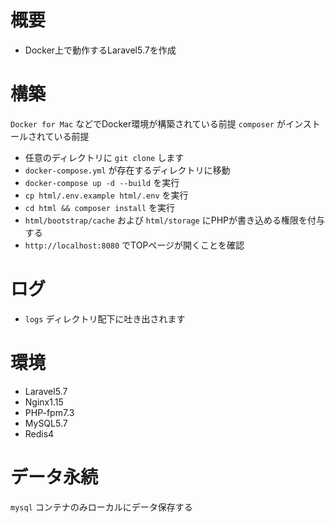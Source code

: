 # 概要

- Docker上で動作するLaravel5.7を作成

# 構築

`Docker for Mac` などでDocker環境が構築されている前提
`composer` がインストールされている前提
 
- 任意のディレクトリに `git clone` します
- `docker-compose.yml` が存在するディレクトリに移動
- `docker-compose up -d --build` を実行
- `cp html/.env.example html/.env` を実行
- `cd html && composer install` を実行
- `html/bootstrap/cache` および `html/storage` にPHPが書き込める権限を付与する
- `http://localhost:8080` でTOPページが開くことを確認

# ログ
- `logs` ディレクトリ配下に吐き出されます

# 環境

- Laravel5.7
- Nginx1.15
- PHP-fpm7.3
- MySQL5.7
- Redis4

# データ永続

`mysql` コンテナのみローカルにデータ保存する
